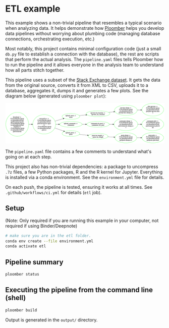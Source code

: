 # ETL example


This example shows a non-trivial pipeline that resembles a typical
scenario when analyzing data. It helps demonstrate how
[Ploomber](https://github.com/ploomber/ploomber) helps you
develop data pipelines without worrying about plumbing code (managing
database connections, orchestrating execution, etc.)

Most notably, this project contains minimal configuration code (just a small
`db.py` file to establish a connection with the database), the rest are scripts
that perform the actual analysis. The `pipeline.yaml` files tells Ploomber how
to run the pipeline and it allows everyone in the analysis team to understand
how all parts stitch together.

This pipeline uses a subset of the [Stack Exchange dataset](https://archive.org/details/stackexchange). It gets the data from the original source, converts it from XML to CSV, uploads it to a database, aggregates it, dumps it and generates a few plots. See the diagram below (generated using `ploomber plot`):

![pipeline](pipeline.png)

The ``pipeline.yaml`` file contains a few comments to understand what's going on at each step.

This project also has non-trivial dependencies: a package to uncompress `.7z` files, a few Python packages, R and the R kernel for Jupyter. Everything is installed via a conda environment. See the `environment.yml` file for details.

On each push, the pipeline is tested, ensuring it works at all times. See `.github/workflows/ci.yml` for details (`etl` job).

## Setup

(Note: Only required if you are running this example in your computer, not
required if using Binder/Deepnote)

~~~bash
# make sure you are in the etl folder.
conda env create --file environment.yml
conda activate etl
~~~


## Pipeline summary

```bash tags=["bash"]
ploomber status
```

## Executing the pipeline from the command line (shell)

```bash tags=["bash"]
ploomber build
```

Output is generated in the ``output/`` directory.